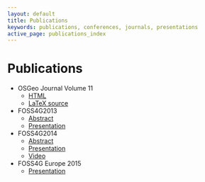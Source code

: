 ```yaml
---
layout: default
title: Publications
keywords: publications, conferences, journals, presentations
active_page: publications_index
---
```



# Publications

* OSGeo Journal Volume 11
  * [HTML](http://svn.osgeo.org/osgeo/journal/volume_11/en-us/master_pdf/OSGeo_Journal_Volume_11.pdf)
  * [LaTeX source](osgeo_journal_2011.tex)
* FOSS4G2013
  * [Abstract](http://2013.foss4g.org/conf/programme/presentations/133/)
  * [Presentation](foss4g2013)
* FOSS4G2014
  * [Abstract](https://2014.foss4g.org/session/data-govgeoplatform-gov-csw-implementation-pycsw-ckan-integration/)
  * [Presentation](foss4g2014)
  * [Video](http://vimeo.com/107476247)
* FOSS4G Europe 2015
  * [Presentation](foss4ge2015)
  
